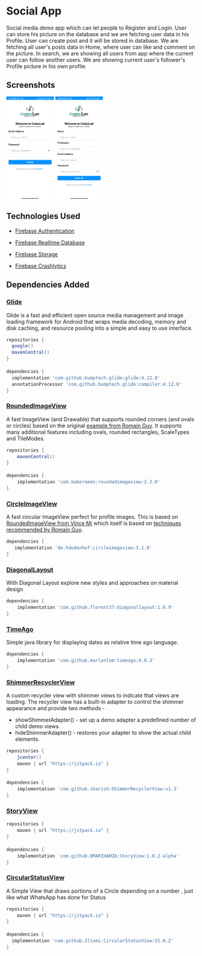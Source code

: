 # Social App

Social media demo app which can let people to Register and Login. User can store his picture on the database and we are fetching user data in his Profile.
User can create post and it will be stored in database. We are fetching all user's posts data in Home, where user can like and comment on the picture.
In search, we are showing all users from app where the current user can follow another users. We are showing current user's follower's Profile picture in his own profile.

## Screenshots
<img src="screenshots/ss_login.jpg" width=25% height=25%> <img src="screenshots/ss_signup.jpg" width=25% height=25%>




## Technologies Used

 - [Firebase Authentication](https://firebase.google.com/docs/auth)

 - [Firebase Realtime Database](https://firebase.google.com/docs/database/)

 - [Firebase Storage](https://firebase.google.com/docs/storage)

 - [Firebase Crashlytics](https://firebase.google.com/docs/crashlytics)


## Dependencies Added

 ### [Glide](https://github.com/bumptech/glide) 
 Glide is a fast and efficient open source media management and image loading framework for Android that wraps media decoding, memory and disk caching, and resource pooling into a simple and easy to use interface.


```gradle
repositories {
  google()
  mavenCentral()
}

dependencies {
  implementation 'com.github.bumptech.glide:glide:4.12.0'
  annotationProcessor 'com.github.bumptech.glide:compiler:4.12.0'
}
```

 ### [RoundedImageView](https://github.com/vinc3m1/RoundedImageView) 
A fast ImageView (and Drawable) that supports rounded corners (and ovals or circles) based on the original [example from Romain Guy](http://www.curious-creature.org/2012/12/11/android-recipe-1-image-with-rounded-corners/). It supports many additional features including ovals, rounded rectangles, ScaleTypes and TileModes.


```gradle
repositories {
    mavenCentral()
}

dependencies {
    implementation 'com.makeramen:roundedimageview:2.3.0'
}
```


 ### [CircleImageView](https://github.com/hdodenhof/CircleImageView) 
A fast circular ImageView perfect for profile images. This is based on [RoundedImageView from Vince Mi](https://github.com/vinc3m1/RoundedImageView) which itself is based on [techniques recommended by Romain Guy](http://www.curious-creature.org/2012/12/11/android-recipe-1-image-with-rounded-corners/).

```gradle
dependencies {
   implementation 'de.hdodenhof:circleimageview:3.1.0'
}
```


 ### [DiagonalLayout](https://github.com/florent37/DiagonalLayout) 
With Diagonal Layout explore new styles and approaches on material design

```gradle
dependencies {
    implementation 'com.github.florent37:diagonallayout:1.0.9'
}
```

 ### [TimeAgo](https://github.com/marlonlom/timeago) 
Simple java library for displaying dates as relative time ago language.

```gradle
dependencies {
    implementation 'com.github.marlonlom:timeago:4.0.3'
}
```

 ### [ShimmerRecyclerView](https://github.com/sharish/ShimmerRecyclerView) 
A custom recycler view with shimmer views to indicate that views are loading. The recycler view has a built-in adapter to control the shimmer appearance and provide two methods -

* showShimmerAdapter() - set up a demo adapter a predefined number of child demo views.
* hideShimmerAdapter() - restores your adapter to show the actual child elements.


```gradle
repositories {
    jcenter()
    maven { url "https://jitpack.io" }
}

dependencies {
    implementation 'com.github.sharish:ShimmerRecyclerView:v1.3'
}

```

 ### [StoryView](https://github.com/OMARIHAMZA/StoryView) 

```gradle
repositories {
    maven { url "https://jitpack.io" }
}

dependencies {
    implementation 'com.github.OMARIHAMZA:StoryView:1.0.2-alpha'
}

```

 ### [CircularStatusView](https://github.com/3llomi/CircularStatusView) 
A Simple View that draws portions of a Circle depending on a number , just like what WhatsApp has done for Status


```gradle
repositories {
    maven { url "https://jitpack.io" }
}

dependencies {
  implementation 'com.github.3llomi:CircularStatusView:V1.0.2'
}

```


